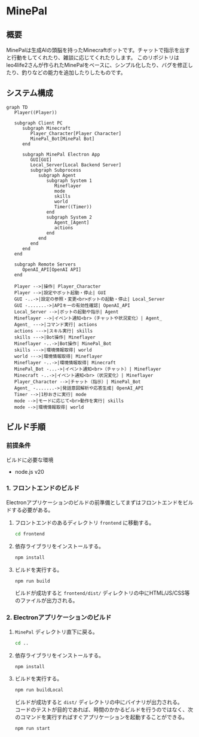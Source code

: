 # MinePal

## 概要

MinePalは生成AIの頭脳を持ったMinecraftボットです。チャットで指示を出すと行動をしてくれたり、雑談に応じてくれたりします。
このリポジトリはleo4life2さんが作られたMinePalをベースに、シンプル化したり、バグを修正したり、釣りなどの能力を追加したりしたものです。

## システム構成

```mermaid
graph TD
   Player((Player))

   subgraph Client PC
      subgraph Minecraft
         Player_Character[Player Character]
         MinePal_Bot[MinePal Bot]
      end

      subgraph MinePal Electron App
         GUI[GUI]
         Local_Server[Local Backend Server]
         subgraph Subprocess
            subgraph Agent
               subgraph System 1
                  Mineflayer
                  mode
                  skills
                  world
                  Timer((Timer))
               end
               subgraph System 2
                  Agent_[Agent]
                  actions
               end
            end
         end
      end
   end
    
   subgraph Remote Servers
      OpenAI_API[OpenAI API]
   end
    
   Player -->|操作| Player_Character
   Player -->|設定やボット起動・停止| GUI
   GUI -..->|設定の参照・変更<br>ボットの起動・停止| Local_Server
   GUI -.......->|APIキーの有効性確認| OpenAI_API
   Local_Server -->|ボットの起動や指示| Agent
   Mineflayer -->|イベント通知<br>（チャットや状況変化）| Agent_
   Agent_ --->|コマンド実行| actions
   actions --->|スキル実行| skills
   skills --->|Bot操作| Mineflayer
   Mineflayer -..->|Bot操作| MinePal_Bot
   skills --->|環境情報取得| world
   world --->|環境情報取得| Mineflayer
   Mineflayer -..->|環境情報取得| Minecraft
   MinePal_Bot -...->|イベント通知<br>（チャット）| Mineflayer
   Minecraft -..->|イベント通知<br>（状況変化）| Mineflayer
   Player_Character -->|チャット（指示）| MinePal_Bot
   Agent_ -.......->|発話意図解析や応答生成| OpenAI_API
   Timer -->|1秒おきに実行| mode
   mode -->|モードに応じて<br>動作を実行| skills
   mode -->|環境情報取得| world
```

## ビルド手順

### 前提条件

ビルドに必要な環境

- node.js v20

### 1. フロントエンドのビルド

Electronアプリケーションのビルドの前準備としてまずはフロントエンドをビルドする必要がある。

1. フロントエンドのあるディレクトリ `frontend` に移動する。

   ```sh
   cd frontend
   ```

2. 依存ライブラリをインストールする。

   ```sh
   npm install
   ```

3. ビルドを実行する。

   ```sh
   npm run build
   ```

   ビルドが成功すると `frontend/dist/` ディレクトリの中にHTML/JS/CSS等のファイルが出力される。

### 2. Electronアプリケーションのビルド

1. `MinePal` ディレクトリ直下に戻る。

   ```sh
   cd ..
   ```

2. 依存ライブラリをインストールする。

   ```sh
   npm install
   ```

3. ビルドを実行する。

   ```sh
   npm run buildLocal
   ```

   ビルドが成功すると `dist/` ディレクトリの中にバイナリが出力される。  
   コードのテストが目的であれば、時間のかかるビルドを行うのではなく、次のコマンドを実行すればすぐアプリケーションを起動することができる。

   ```sh
   npm run start
   ```
